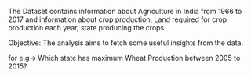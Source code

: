 The Dataset contains information about Agriculture in India from 1966 to 2017 and information about crop production, Land required for crop production each year, state producing the crops.

Objective: 
The analysis aims to fetch some useful insights from the data.

for e.g-> Which state has maximum Wheat Production between 2005 to 2015?
